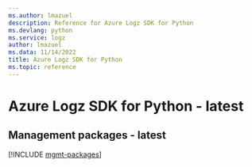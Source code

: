 ```yaml
---
ms.author: lmazuel
description: Reference for Azure Logz SDK for Python
ms.devlang: python
ms.service: logz
author: lmazuel
ms.data: 11/14/2022
title: Azure Logz SDK for Python
ms.topic: reference
---
```

# Azure Logz SDK for Python - latest

## Management packages - latest
[!INCLUDE [mgmt-packages](logz-mgmt-index.md)]